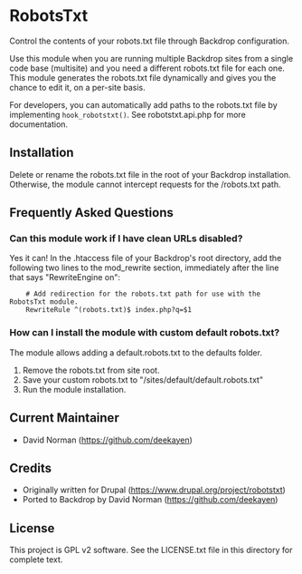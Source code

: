 RobotsTxt
=========

Control the contents of your robots.txt file through Backdrop configuration.

Use this module when you are running multiple Backdrop sites from a single code base (multisite) and you need a different robots.txt file for each one. This module generates the robots.txt file dynamically and gives you the chance to edit it, on a per-site basis.

For developers, you can automatically add paths to the robots.txt file by implementing `hook_robotstxt()`. See robotstxt.api.php for more documentation.


Installation
------------

Delete or rename the robots.txt file in the root of your Backdrop installation. Otherwise, the module cannot intercept requests for the /robots.txt path.

Frequently Asked Questions
--------------------------

### Can this module work if I have clean URLs disabled?

Yes it can! In the .htaccess file of your Backdrop's root directory, add the following two lines to the mod_rewrite section, immediately after the line that says "RewriteEngine on":

```
    # Add redirection for the robots.txt path for use with the RobotsTxt module.
    RewriteRule ^(robots.txt)$ index.php?q=$1
```

### How can I install the module with custom default robots.txt?

The module allows adding a default.robots.txt to the defaults folder.

1. Remove the robots.txt from site root.
2. Save your custom robots.txt to "/sites/default/default.robots.txt"
3. Run the module installation.

Current Maintainer
------------------

- David Norman (https://github.com/deekayen)

Credits
-------

- Originally written for Drupal (https://www.drupal.org/project/robotstxt)
- Ported to Backdrop by David Norman (https://github.com/deekayen)

License
-------

This project is GPL v2 software. See the LICENSE.txt file in this directory for
complete text.
